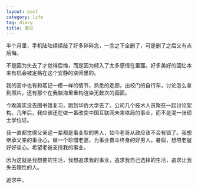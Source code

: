 ```yaml
---
layout: post
category: life
tag: diary
title: 茗记
---
```





半个月里，手机陆陆续续敲了好多碎碎念，一念之下全删了，可是删了之后又有点后悔。



不是因为失去了才觉得后悔，而是因为倾入了太多感情在里面。好多美好的回忆本来有机会被定格在这个安静的空间里的。



我的高中也有和茗记一模一样的情节，熟悉的走廊，出校门的自行车，讨论怎么拿到照片，还有那个在我脑海里重构渲染无数次的画面。



今晚其实没去图书馆复习，跑到华侨大学去了。公司几个技术人员聚在一起讨论架构。几年后，我应该还在做一番改变中国互联网未来格局的事业，而不是混一张硕士学位证。

我一直都觉得父亲这一辈都是事业型的男人，如今老哥从政应该不会有错了。我想继承父亲的事业心，做一个珍惜老婆，为事业奋斗终身的好男人。暑假，想陪老爸好好谈心。希望老爸支持我的事业。



因为这就是我想要的生活，我想追求我的事业，追求我自己选择的生活，追求让我失去理性的人。

追求中。
